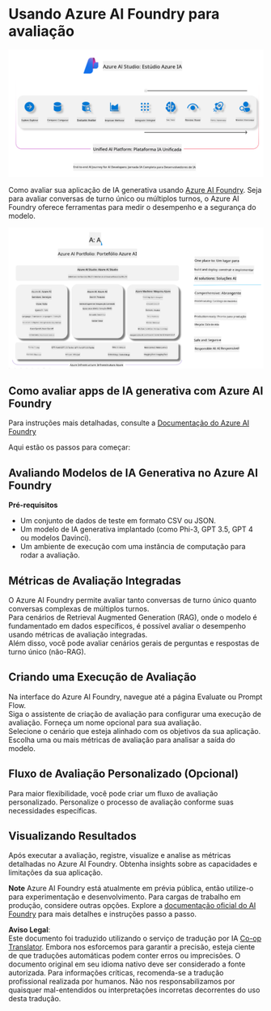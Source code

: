 <!--
CO_OP_TRANSLATOR_METADATA:
{
  "original_hash": "7b4235159486df4000e16b7b46ddfec3",
  "translation_date": "2025-05-09T14:55:39+00:00",
  "source_file": "md/01.Introduction/05/AIFoundry.md",
  "language_code": "pt"
}
-->
# **Usando Azure AI Foundry para avaliação**

![aistudo](../../../../../translated_images/AIFoundry.61da8c74bccc0241ce9a4cb53a170912245871de9235043afcb796ccbc076fdc.pt.png)

Como avaliar sua aplicação de IA generativa usando [Azure AI Foundry](https://ai.azure.com?WT.mc_id=aiml-138114-kinfeylo). Seja para avaliar conversas de turno único ou múltiplos turnos, o Azure AI Foundry oferece ferramentas para medir o desempenho e a segurança do modelo.

![aistudo](../../../../../translated_images/AIPortfolio.5aaa2b25e9157624a4542fe041d66a96a1c1ec6007e4e5aadd926c6ec8ce18b3.pt.png)

## Como avaliar apps de IA generativa com Azure AI Foundry
Para instruções mais detalhadas, consulte a [Documentação do Azure AI Foundry](https://learn.microsoft.com/azure/ai-studio/how-to/evaluate-generative-ai-app?WT.mc_id=aiml-138114-kinfeylo)

Aqui estão os passos para começar:

## Avaliando Modelos de IA Generativa no Azure AI Foundry

**Pré-requisitos**

- Um conjunto de dados de teste em formato CSV ou JSON.
- Um modelo de IA generativa implantado (como Phi-3, GPT 3.5, GPT 4 ou modelos Davinci).
- Um ambiente de execução com uma instância de computação para rodar a avaliação.

## Métricas de Avaliação Integradas

O Azure AI Foundry permite avaliar tanto conversas de turno único quanto conversas complexas de múltiplos turnos.  
Para cenários de Retrieval Augmented Generation (RAG), onde o modelo é fundamentado em dados específicos, é possível avaliar o desempenho usando métricas de avaliação integradas.  
Além disso, você pode avaliar cenários gerais de perguntas e respostas de turno único (não-RAG).

## Criando uma Execução de Avaliação

Na interface do Azure AI Foundry, navegue até a página Evaluate ou Prompt Flow.  
Siga o assistente de criação de avaliação para configurar uma execução de avaliação. Forneça um nome opcional para sua avaliação.  
Selecione o cenário que esteja alinhado com os objetivos da sua aplicação.  
Escolha uma ou mais métricas de avaliação para analisar a saída do modelo.

## Fluxo de Avaliação Personalizado (Opcional)

Para maior flexibilidade, você pode criar um fluxo de avaliação personalizado. Personalize o processo de avaliação conforme suas necessidades específicas.

## Visualizando Resultados

Após executar a avaliação, registre, visualize e analise as métricas detalhadas no Azure AI Foundry. Obtenha insights sobre as capacidades e limitações da sua aplicação.

**Note** Azure AI Foundry está atualmente em prévia pública, então utilize-o para experimentação e desenvolvimento. Para cargas de trabalho em produção, considere outras opções. Explore a [documentação oficial do AI Foundry](https://learn.microsoft.com/azure/ai-studio/?WT.mc_id=aiml-138114-kinfeylo) para mais detalhes e instruções passo a passo.

**Aviso Legal**:  
Este documento foi traduzido utilizando o serviço de tradução por IA [Co-op Translator](https://github.com/Azure/co-op-translator). Embora nos esforcemos para garantir a precisão, esteja ciente de que traduções automáticas podem conter erros ou imprecisões. O documento original em seu idioma nativo deve ser considerado a fonte autorizada. Para informações críticas, recomenda-se a tradução profissional realizada por humanos. Não nos responsabilizamos por quaisquer mal-entendidos ou interpretações incorretas decorrentes do uso desta tradução.